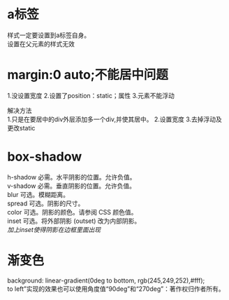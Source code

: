 
# a标签
样式一定要设置到a标签自身。  
设置在父元素的样式无效  


# margin:0 auto;不能居中问题
1.没设置宽度
2.设置了position：static；属性
3.元素不能浮动

解决方法  
1.只是在要居中的div外层添加多一个div,并使其居中。
2.设置宽度
3.去掉浮动及更改static

# box-shadow 
h-shadow	必需。水平阴影的位置。允许负值。  
v-shadow	必需。垂直阴影的位置。允许负值。	
blur	可选。模糊距离。  
spread	可选。阴影的尺寸。	
color	可选。阴影的颜色。请参阅 CSS 颜色值。	
inset	可选。将外部阴影 (outset) 改为内部阴影。  
*加上inset使得阴影在边框里面出现*

# 渐变色
background: linear-gradient(0deg to bottom, rgb(245,249,252),#fff);   
to left”实现的效果也可以使用角度值“90deg”和“270deg”：著作权归作者所有。    




